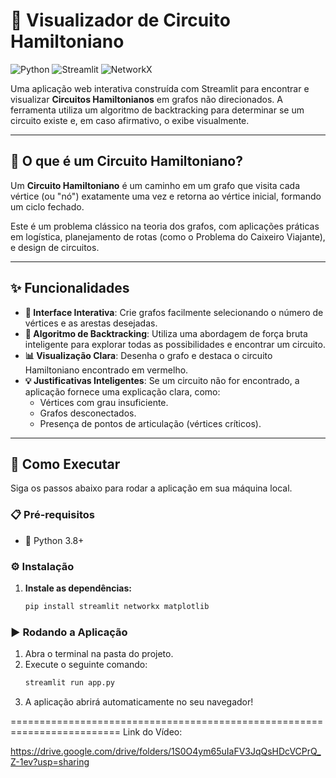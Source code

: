 # 🔎 Visualizador de Circuito Hamiltoniano

![Python](https://img.shields.io/badge/Python-3776AB?style=for-the-badge&logo=python&logoColor=white)
![Streamlit](https://img.shields.io/badge/Streamlit-FF4B4B?style=for-the-badge&logo=streamlit&logoColor=white)
![NetworkX](https://img.shields.io/badge/NetworkX-2A628F?style=for-the-badge)

Uma aplicação web interativa construída com Streamlit para encontrar e visualizar **Circuitos Hamiltonianos** em grafos não direcionados. A ferramenta utiliza um algoritmo de backtracking para determinar se um circuito existe e, em caso afirmativo, o exibe visualmente.

---

## 🎯 O que é um Circuito Hamiltoniano?

Um **Circuito Hamiltoniano** é um caminho em um grafo que visita cada vértice (ou "nó") exatamente uma vez e retorna ao vértice inicial, formando um ciclo fechado.

Este é um problema clássico na teoria dos grafos, com aplicações práticas em logística, planejamento de rotas (como o Problema do Caixeiro Viajante), e design de circuitos.

---

## ✨ Funcionalidades

- **🎨 Interface Interativa**: Crie grafos facilmente selecionando o número de vértices e as arestas desejadas.
- **🧠 Algoritmo de Backtracking**: Utiliza uma abordagem de força bruta inteligente para explorar todas as possibilidades e encontrar um circuito.
- **📊 Visualização Clara**: Desenha o grafo e destaca o circuito Hamiltoniano encontrado em vermelho.
- **💡 Justificativas Inteligentes**: Se um circuito não for encontrado, a aplicação fornece uma explicação clara, como:
  - Vértices com grau insuficiente.
  - Grafos desconectados.
  - Presença de pontos de articulação (vértices críticos).

---

## 🚀 Como Executar

Siga os passos abaixo para rodar a aplicação em sua máquina local.

### 📋 Pré-requisitos

- 🐍 Python 3.8+

### ⚙️ Instalação

1.  **Instale as dependências:**
    ```bash
    pip install streamlit networkx matplotlib
    ```

### ▶️ Rodando a Aplicação

1.  Abra o terminal na pasta do projeto.
2.  Execute o seguinte comando:
    ```bash
    streamlit run app.py
    ```
3.  A aplicação abrirá automaticamente no seu navegador!

=========================================================================
Link do Vídeo: 

https://drive.google.com/drive/folders/1S0O4ym65uIaFV3JqQsHDcVCPrQ_Z-1ev?usp=sharing



